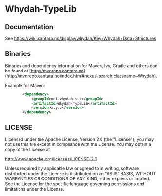 Whydah-TypeLib
===============

## Documentation
 See https://wiki.cantara.no/display/whydah/Key+Whydah+Data+Structures

## Binaries

Binaries and dependency information for Maven, Ivy, Gradle and others can be found at [http://mvnrepo.cantara.no](http://mvnrepo.cantara.no/index.html#nexus-search;classname~Whydah).

Example for Maven:

```xml
        <dependency>
            <groupId>net.whydah.sso</groupId>
            <artifactId>Whydah-TypeLib</artifactId>
            <version>x.y.z</version>
        </dependency>
```


## LICENSE

Licensed under the Apache License, Version 2.0 (the "License");
you may not use this file except in compliance with the License.
You may obtain a copy of the License at

<http://www.apache.org/licenses/LICENSE-2.0>

Unless required by applicable law or agreed to in writing, software
distributed under the License is distributed on an "AS IS" BASIS,
WITHOUT WARRANTIES OR CONDITIONS OF ANY KIND, either express or implied.
See the License for the specific language governing permissions and
limitations under the License.
